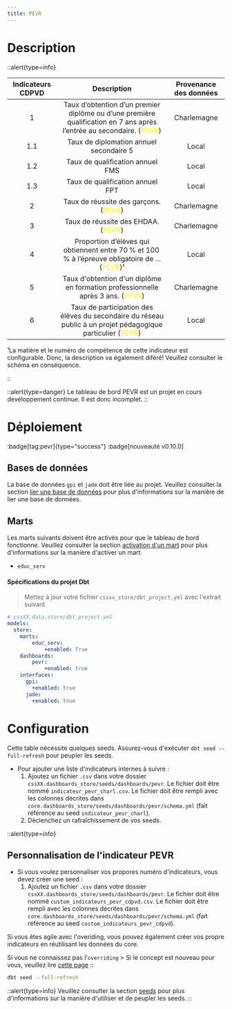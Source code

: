 ```yaml
---
title: PEVR
---
```


# Description
::alert{type=info}

  |  Indicateurs CDPVD   |                                               Description                                                    |   Provenance des données  |
  |:--------------------:|:------------------------------------------------------------------------------------------------------------:|:-------------------------:|
  | 1   |  Taux d’obtention d’un premier diplôme ou d’une première qualification en 7 ans après l’entrée au secondaire. (<span style="color:yellow">PEVR</span>)          | Charlemagne               |
  | 1.1 |  Taux de diplomation annuel secondaire 5                                                                                      | Local                     |
  | 1.2 |  Taux de qualification annuel FMS                                                                                             | Local                     |
  | 1.3 |  Taux de qualification annuel FPT                                                                                             | Local                     |
  | 2   |  Taux de réussite des garçons. (<span style="color:yellow">PEVR</span>)                                                                                         | Charlemagne               |
  | 3   |  Taux de réussite des EHDAA. (<span style="color:yellow">PEVR</span>)                                                                                           | Charlemagne               |
  | 4   |  Proportion d’élèves qui obtiennent entre 70 % et 100 % à l’épreuve  obligatoire de ... (<span style="color:yellow">PEVR</span>)¹                               | Local                     |
  | 5   |  Taux d'obtention d'un diplôme en formation professionnelle après 3 ans. (<span style="color:yellow">PEVR</span>)                                               | Charlemagne               |
  | 6   |  Taux de participation des élèves du secondaire du réseau public à un projet pédagogique particulier (<span style="color:yellow">PEVR</span>)                   | Local                     |

¹La matière et le numéro de compétence de cette indicateur est configurable. Donc, la description va également diféré! Veuillez consulter le schéma en conséquence.

::

::alert{type=danger}
Le tableau de bord PEVR est un projet en cours devéloppement continue. Il est donc incomplet.
::

# Déploiement
:badge[tag:pevr]{type="success"}
:badge[nouveauté v0.10.0]

## Bases de données

La base de données `gpi` et `jade` doit être liée au projet. Veuillez consulter la section [lier une base de données](/using/configuration/linking) pour plus d'informations sur la manière de lier une base de données.

## Marts

Les marts suivants doivent être activés pour que le tableau de bord fonctionne. Veuillez consulter la section [activation d'un mart](/using/configuration/enabling) pour plus d'informations sur la manière d'activer un mart.
* `educ_serv`

#### Spécifications du projet Dbt
> Mettez à jour votre fichier `cssxx_store/dbt_project.yml` avec l'extrait suivant

```yaml
# cssXX.data.store/dbt_project.yml
models:
  store:
    marts:
        educ_serv:
            +enabled: True
    dashboards:
        pevr:
            +enabled: true
    interfaces:
      gpi:
        +enabled: true
      jade:
        +enabled: true
```

# Configuration
Cette table nécessite quelques seeds. Assurez-vous d'exécuter `dbt seed --full-refresh` pour peupler les seeds.

* Pour ajouter une liste d'indicateurs internes à suivre :
  1. Ajoutez un fichier `.csv` dans votre dossier `cssXX.dashboards_store/seeds/dashboards/pevr`. Le fichier doit être nommé `indicateur_pevr_charl.csv`. Le fichier doit être rempli avec les colonnes décrites dans `core.dashboards_store/seeds/dashboards/pevr/schema.yml` (fait référence au seed `indicateur_pevr_charl`).
  2. Déclenchez un rafraîchissement de vos seeds.

::alert{type=info}
## Personnalisation de l'indicateur PEVR
* Si vous voulez personnaliser vos propores numéro d'indicateurs, vous devez créer une seed :
  1. Ajoutez un fichier `.csv` dans votre dossier `cssXX.dashboards_store/seeds/dashboards/pevr`. Le fichier doit être nommé `custom_indicateurs_pevr_cdpvd.csv`. Le fichier doit être rempli avec les colonnes décrites dans `core.dashboards_store/seeds/dashboards/pevr/schema.yml` (fait référence au seed `custom_indicateurs_pevr_cdpvd`).

Si vous êtes agile avec l'overiding, vous pouvez également créer vos propre indicateurs en réutilisant les données du core.

Si vous ne connaissez pas l'`overriding` > Si le concept est nouveau pour vous, veuillez lire [cette page](/using/configuration/overriding)
::

```bash
dbt seed --full-refresh
```

::alert{type=info}
Veuillez consulter la section [seeds](/using/marts/seeds) pour plus d'informations sur la manière d'utiliser et de peupler les seeds.
::